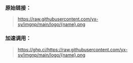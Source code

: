 ### 原始链接：
> https://raw.githubusercontent.com/yx-sy/imgnp/main/logo/{name}.png
> 
### 加速调用：
> https://ghp.ci/https://raw.githubusercontent.com/yx-sy/imgnp/main/logo/{name}.png
